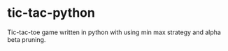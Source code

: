 # tic-tac-python
Tic-tac-toe game written in python with using min max strategy and alpha beta pruning. 
